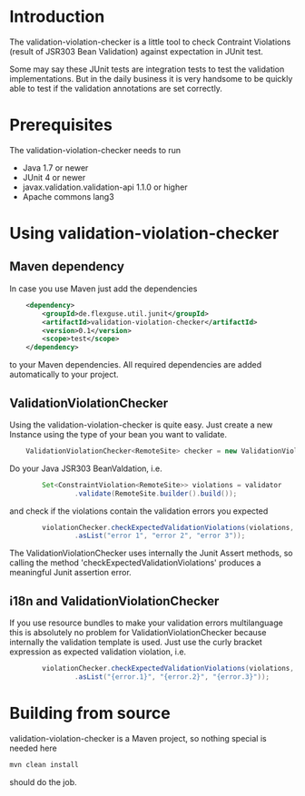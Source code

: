 # Introduction
The validation-violation-checker is a little tool to check Contraint Violations (result of JSR303 Bean Validation) against expectation in JUnit test.

Some may say these JUnit tests are integration tests to test the validation implementations. But in the daily business it is very handsome to be quickly able to test if the validation annotations are set correctly.

# Prerequisites
The validation-violation-checker needs to run

- Java 1.7 or newer
- JUnit 4 or newer
- javax.validation.validation-api 1.1.0 or higher
- Apache commons lang3 

# Using validation-violation-checker

## Maven dependency
In case you use Maven just add the dependencies

```xml
	<dependency>
		<groupId>de.flexguse.util.junit</groupId>
		<artifactId>validation-violation-checker</artifactId>
		<version>0.1</version>
		<scope>test</scope>
	</dependency>

``` 

to your Maven dependencies. All required dependencies are added automatically to your project.

## ValidationViolationChecker
Using the validation-violation-checker is quite easy. Just create a new Instance using the type of your bean you want to validate.

```java
	ValidationViolationChecker<RemoteSite> checker = new ValidationViolationChecker<>()
```

Do your Java JSR303 BeanValdation, i.e.

```java
		Set<ConstraintViolation<RemoteSite>> violations = validator
				.validate(RemoteSite.builder().build());
```

and check if the violations contain the validation errors you expected

```java
		violationChecker.checkExpectedValidationViolations(violations, Arrays
				.asList("error 1", "error 2", "error 3"));
```

The ValidationViolationChecker uses internally the Junit Assert methods, so calling the method 'checkExpectedValidationViolations' produces a meaningful Junit assertion error.

## i18n and ValidationViolationChecker
If you use resource bundles to make your validation errors multilanguage this is absolutely no problem for ValidationViolationChecker because internally the validation template is used. Just use the curly bracket expression as expected validation violation, i.e.

```java
		violationChecker.checkExpectedValidationViolations(violations, Arrays
				.asList("{error.1}", "{error.2}", "{error.3}"));
```

# Building from source
validation-violation-checker is a Maven project, so nothing special is needed here

```bash
mvn clean install
```

should do the job.